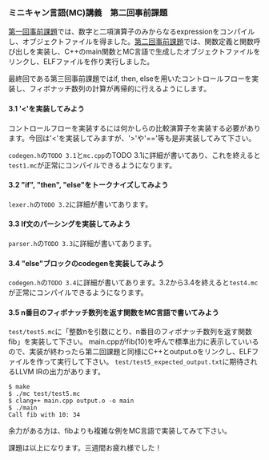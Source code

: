 ### ミニキャン言語(MC)講義　第二回事前課題

[第一回事前課題](https://github.com/yamaguchi1024/mc-lang-1/)では、数字と二項演算子のみからなるexpressionをコンパイルし、オブジェクトファイルを得ました。[第二回事前課題](https://github.com/yamaguchi1024/mc-lang-2/)では、関数定義と関数呼び出しを実装し、C++のmain関数とMC言語で生成したオブジェクトファイルをリンクし、ELFファイルを作り実行しました。

最終回である第三回事前課題ではif, then, elseを用いたコントロールフローを実装し、フィボナッチ数列の計算が再帰的に行えるようにします。

#### 3.1 '<'を実装してみよう
コントロールフローを実装するには何かしらの比較演算子を実装する必要があります。今回は'<'を実装してみますが、'>'や'=='等も是非実装してみて下さい。

`codegen.h`の`TODO 3.1`と`mc.cpp`のTODO 3.1に詳細が書いてあり、これを終えると`test1.mc`が正常にコンパイルできるようになります。

#### 3.2 "if", "then", "else"をトークナイズしてみよう
`lexer.h`の`TODO 3.2`に詳細が書いてあります。

#### 3.3 If文のパーシングを実装してみよう
`parser.h`の`TODO 3.3`に詳細が書いてあります。

#### 3.4 "else"ブロックのcodegenを実装してみよう
`codegen.h`の`TODO 3.4`に詳細が書いてあります。3.2から3.4を終えると`test4.mc`が正常にコンパイルできるようになります。

#### 3.5 n番目のフィボナッチ数列を返す関数をMC言語で書いてみよう
`test/test5.mc`に「整数nを引数にとり、n番目のフィボナッチ数列を返す関数fib」を実装して下さい。
main.cppがfib(10)を呼んで標準出力に表示していいるので、実装が終わったら第二回課題と同様にC++とoutput.oをリンクし、ELFファイルを作って実行して下さい。
`test/test5_expected_output.txt`に期待されるLLVM IRの出力があります。
```
$ make
$ ./mc test/test5.mc
$ clang++ main.cpp output.o -o main
$ ./main                     
Call fib with 10: 34
```
余力がある方は、fibよりも複雑な例をMC言語で実装してみて下さい。

課題は以上になります。三週間お疲れ様でした！
